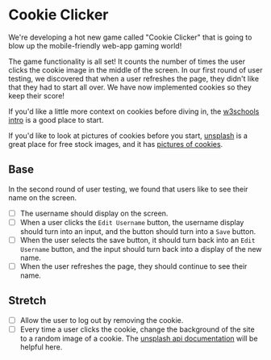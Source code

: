 # Cookie Clicker

We're developing a hot new game called "Cookie Clicker" that is going to blow up the mobile-friendly web-app gaming world!

The game functionality is all set! It counts the number of times the user clicks the cookie image in the middle of the screen. In our first round of user testing, we discovered that when a user refreshes the page, they didn't like that they had to start all over. We have now implemented cookies so they keep their score!

If you'd like a little more context on cookies before diving in, the [w3schools intro](https://www.w3schools.com/js/js_cookies.asp) is a good place to start.

If you'd like to look at pictures of cookies before you start, [unsplash](https://unsplash.com) is a great place for free stock images, and it has [pictures of cookies](https://unsplash.com/search/photos/cookies).

## Base

In the second round of user testing, we found that users like to see their name on the screen.

- [ ] The username should display on the screen.
- [ ] When a user clicks the `Edit Username` button, the username display should turn into an input, and the button should turn into a `Save` button.
- [ ] When the user selects the save button, it should turn back into an `Edit Username` button, and the input should turn back into a display of the new name.
- [ ] When the user refreshes the page, they should continue to see their name.

## Stretch

- [ ] Allow the user to log out by removing the cookie.
- [ ] Every time a user clicks the cookie, change the background of the site to a random image of a cookie. The [unsplash api documentation](https://unsplash.com/documentation) will be helpful here.